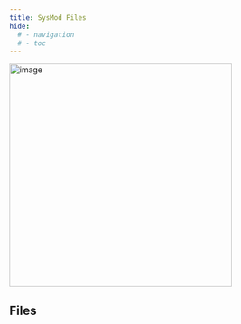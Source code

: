 ```yaml
---
title: SysMod Files
hide:
  # - navigation
  # - toc
---
```


<img width="394" alt="image" src="https://github.com/ewowi/StarDocs/assets/1737159/7addfe30-cded-4847-bde0-2c7d9a945775">

## Files

